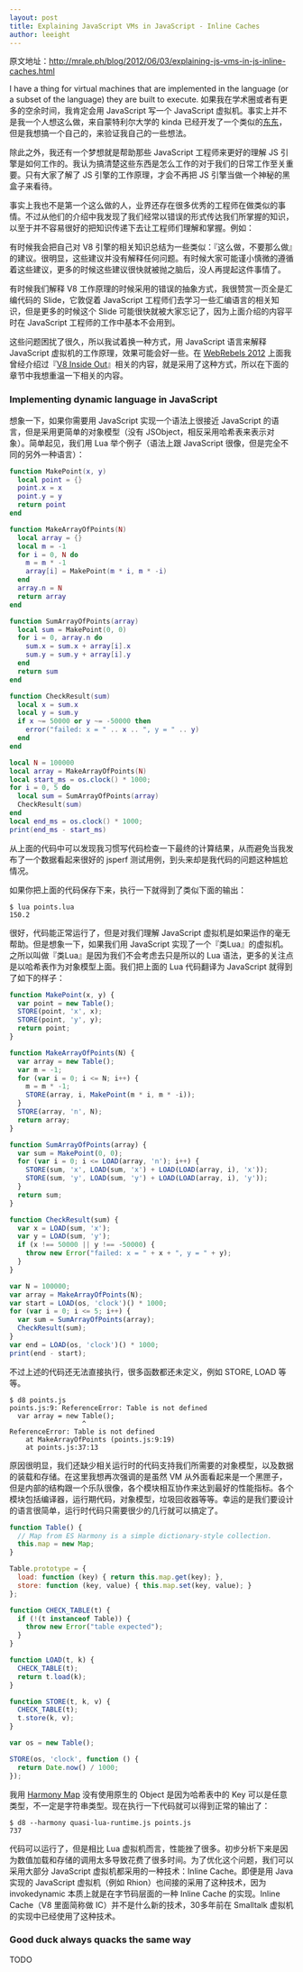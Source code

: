 ```yaml
---
layout: post
title: Explaining JavaScript VMs in JavaScript - Inline Caches
author: leeight
---
```




原文地址：<http://mrale.ph/blog/2012/06/03/explaining-js-vms-in-js-inline-caches.html>

I have a thing for virtual machines that are implemented in the language (or a subset of the language) they are built to execute. 如果我在学术圈或者有更多的空余时间，我肯定会用 JavaScript 写一个 JavaScript 虚拟机。事实上并不是我一个人想这么做，来自蒙特利尔大学的 kinda 已经开发了一个类似的[东东](https://github.com/Tachyon-Team)，但是我想搞一个自己的，来验证我自己的一些想法。

除此之外，我还有一个梦想就是帮助那些 JavaScript 工程师来更好的理解 JS 引擎是如何工作的。我认为搞清楚这些东西是怎么工作的对于我们的日常工作至关重要。只有大家了解了 JS 引擎的工作原理，才会不再把 JS 引擎当做一个神秘的黑盒子来看待。

事实上我也不是第一个这么做的人，业界还存在很多优秀的工程师在做类似的事情。不过从他们的介绍中我发现了我们经常以错误的形式传达我们所掌握的知识，以至于并不容易很好的把知识传递下去让工程师们理解和掌握。例如：

有时候我会把自己对 V8 引擎的相关知识总结为一些类似：『这么做，不要那么做』的建议。很明显，这些建议并没有解释任何问题。有时候大家可能谨小慎微的遵循着这些建议，更多的时候这些建议很快就被抛之脑后，没人再提起这件事情了。

有时候我们解释 V8 工作原理的时候采用的错误的抽象方式，我很赞赏一页全是汇编代码的 Slide，它敦促着 JavaScript 工程师们去学习一些汇编语言的相关知识，但是更多的时候这个 Slide 可能很快就被大家忘记了，因为上面介绍的内容平时在 JavaScript 工程师的工作中基本不会用到。

这些问题困扰了很久，所以我试着换一种方式，用 JavaScript 语言来解释 JavaScript 虚拟机的工作原理，效果可能会好一些。在 [WebRebels 2012](http://webrebels.org/) 上面我曾经介绍过『[V8 Inside Out](http://s3.mrale.ph/webrebels2012.pdf)』相关的内容，就是采用了这种方式，所以在下面的章节中我想重温一下相关的内容。

### Implementing dynamic language in JavaScript

想象一下，如果你需要用 JavaScript 实现一个语法上很接近 JavaScript 的语言，但是采用更简单的对象模型（没有 JSObject，相反采用哈希表来表示对象）。简单起见，我们用 Lua 举个例子（语法上跟 JavaScript 很像，但是完全不同的另外一种语言）：


```lua
function MakePoint(x, y)
  local point = {}
  point.x = x
  point.y = y
  return point
end

function MakeArrayOfPoints(N)
  local array = {}
  local m = -1
  for i = 0, N do
    m = m * -1
    array[i] = MakePoint(m * i, m * -i)
  end
  array.n = N
  return array
end

function SumArrayOfPoints(array)
  local sum = MakePoint(0, 0)
  for i = 0, array.n do
    sum.x = sum.x + array[i].x
    sum.y = sum.y + array[i].y
  end
  return sum
end

function CheckResult(sum)
  local x = sum.x
  local y = sum.y
  if x ~= 50000 or y ~= -50000 then
    error("failed: x = " .. x .. ", y = " .. y)
  end
end

local N = 100000
local array = MakeArrayOfPoints(N)
local start_ms = os.clock() * 1000;
for i = 0, 5 do
  local sum = SumArrayOfPoints(array)
  CheckResult(sum)
end
local end_ms = os.clock() * 1000;
print(end_ms - start_ms)
```

从上面的代码中可以发现我习惯写代码检查一下最终的计算结果，从而避免当我发布了一个数据看起来很好的 jsperf 测试用例，到头来却是我代码的问题这种尴尬情况。

如果你把上面的代码保存下来，执行一下就得到了类似下面的输出：

```
$ lua points.lua
150.2
```

很好，代码能正常运行了，但是对我们理解 JavaScript 虚拟机是如果运作的毫无帮助。但是想象一下，如果我们用 JavaScript 实现了一个『类Lua』的虚拟机。之所以叫做『类Lua』是因为我们不会考虑去只是所以的 Lua 语法，更多的关注点是以哈希表作为对象模型上面。我们把上面的 Lua 代码翻译为 JavaScript 就得到了如下的样子：

```javascript
function MakePoint(x, y) {
  var point = new Table();
  STORE(point, 'x', x);
  STORE(point, 'y', y);
  return point;
}

function MakeArrayOfPoints(N) {
  var array = new Table();
  var m = -1;
  for (var i = 0; i <= N; i++) {
    m = m * -1;
    STORE(array, i, MakePoint(m * i, m * -i));
  }
  STORE(array, 'n', N);
  return array;
}

function SumArrayOfPoints(array) {
  var sum = MakePoint(0, 0);
  for (var i = 0; i <= LOAD(array, 'n'); i++) {
    STORE(sum, 'x', LOAD(sum, 'x') + LOAD(LOAD(array, i), 'x'));
    STORE(sum, 'y', LOAD(sum, 'y') + LOAD(LOAD(array, i), 'y'));
  }
  return sum;
}

function CheckResult(sum) {
  var x = LOAD(sum, 'x');
  var y = LOAD(sum, 'y');
  if (x !== 50000 || y !== -50000) {
    throw new Error("failed: x = " + x + ", y = " + y);
  }
}

var N = 100000;
var array = MakeArrayOfPoints(N);
var start = LOAD(os, 'clock')() * 1000;
for (var i = 0; i <= 5; i++) {
  var sum = SumArrayOfPoints(array);
  CheckResult(sum);
}
var end = LOAD(os, 'clock')() * 1000;
print(end - start);
```

不过上述的代码还无法直接执行，很多函数都还未定义，例如 STORE, LOAD 等等。

```
$ d8 points.js
points.js:9: ReferenceError: Table is not defined
  var array = new Table();
                  ^
ReferenceError: Table is not defined
    at MakeArrayOfPoints (points.js:9:19)
    at points.js:37:13
```

原因很明显，我们还缺少相关运行时的代码支持我们所需要的对象模型，以及数据的装载和存储。在这里我想再次强调的是虽然 VM 从外面看起来是一个黑匣子，但是内部的结构跟一个乐队很像，各个模块相互协作来达到最好的性能指标。各个模块包括编译器，运行期代码，对象模型，垃圾回收器等等。幸运的是我们要设计的语言很简单，运行时代码只需要很少的几行就可以搞定了。

```javascript
function Table() {
  // Map from ES Harmony is a simple dictionary-style collection.
  this.map = new Map;
}

Table.prototype = {
  load: function (key) { return this.map.get(key); },
  store: function (key, value) { this.map.set(key, value); }
};

function CHECK_TABLE(t) {
  if (!(t instanceof Table)) {
    throw new Error("table expected");
  }
}

function LOAD(t, k) {
  CHECK_TABLE(t);
  return t.load(k);
}

function STORE(t, k, v) {
  CHECK_TABLE(t);
  t.store(k, v);
}

var os = new Table();

STORE(os, 'clock', function () {
  return Date.now() / 1000;
});
```

我用 [Harmony Map](http://wiki.ecmascript.org/doku.php?id=harmony:simple_maps_and_sets) 没有使用原生的 Object 是因为哈希表中的 Key 可以是任意类型，不一定是字符串类型。现在执行一下代码就可以得到正常的输出了：

```
$ d8 --harmony quasi-lua-runtime.js points.js
737
```

代码可以运行了，但是相比 Lua 虚拟机而言，性能挫了很多。初步分析下来是因为数值加载和存储的调用太多导致花费了很多时间。为了优化这个问题，我们可以采用大部分 JavaScript 虚拟机都采用的一种技术：Inline Cache。即便是用 Java 实现的 JavaScript 虚拟机（例如 Rhion）也间接的采用了这种技术，因为 invokedynamic 本质上就是在字节码层面的一种 Inline Cache 的实现。Inline Cache（V8 里面简称做 IC）并不是什么新的技术，30多年前在 Smalltalk 虚拟机的实现中已经使用了这种技术。

### Good duck always quacks the same way

TODO